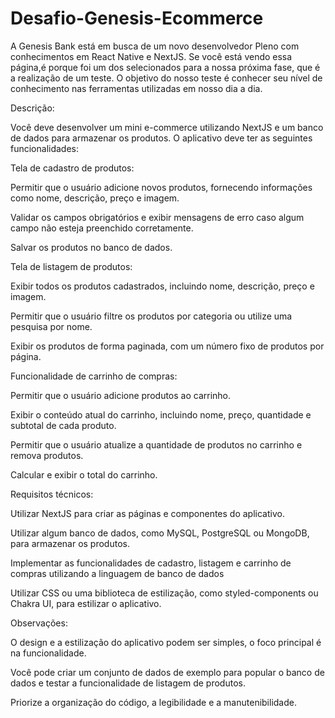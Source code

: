 # Desafio-Genesis-Ecommerce
A Genesis Bank está em busca de um novo desenvolvedor Pleno com conhecimentos em React Native e NextJS. Se você está vendo essa página,é porque foi um dos selecionados para a nossa próxima fase, que é a realização de um teste. O objetivo do nosso teste é conhecer seu nível de conhecimento nas ferramentas utilizadas em nosso dia a dia.

Descrição:

Você deve desenvolver um mini e-commerce utilizando NextJS e um banco de dados para armazenar os produtos. O aplicativo deve ter as seguintes funcionalidades:

Tela de cadastro de produtos:

Permitir que o usuário adicione novos produtos, fornecendo informações como nome, descrição, preço e imagem.

Validar os campos obrigatórios e exibir mensagens de erro caso algum campo não esteja preenchido corretamente.

Salvar os produtos no banco de dados.

Tela de listagem de produtos:

Exibir todos os produtos cadastrados, incluindo nome, descrição, preço e imagem.

Permitir que o usuário filtre os produtos por categoria ou utilize uma pesquisa por nome.

Exibir os produtos de forma paginada, com um número fixo de produtos por página.

Funcionalidade de carrinho de compras:

Permitir que o usuário adicione produtos ao carrinho.

Exibir o conteúdo atual do carrinho, incluindo nome, preço, quantidade e subtotal de cada produto.

Permitir que o usuário atualize a quantidade de produtos no carrinho e remova produtos.

Calcular e exibir o total do carrinho.

Requisitos técnicos:

Utilizar NextJS para criar as páginas e componentes do aplicativo.

Utilizar algum banco de dados, como MySQL, PostgreSQL ou MongoDB, para armazenar os produtos.

Implementar as funcionalidades de cadastro, listagem e carrinho de compras utilizando a linguagem de banco de dados

Utilizar CSS ou uma biblioteca de estilização, como styled-components ou Chakra UI, para estilizar o aplicativo.

Observações:

O design e a estilização do aplicativo podem ser simples, o foco principal é na funcionalidade.

Você pode criar um conjunto de dados de exemplo para popular o banco de dados e testar a funcionalidade de listagem de produtos.

Priorize a organização do código, a legibilidade e a manutenibilidade.
